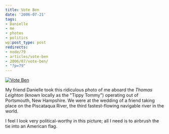 ```yaml
---
title: Vote Ben
date: '2006-07-21'
tags:
- Danielle
- me
- photos
- politics
wp:post_type: post
redirects:
- node/79
- articles/vote-ben
- 2006/07/vote-ben/
- "?p=79"
---
```


[ ![Vote Ben](http://static.flickr.com/73/194901832_da125ed6ca_m.jpg) ](http://www.flickr.com/photos/bensheldon/194901832/ "Photo Sharing")

My friend Danielle took this ridiculous photo of me aboard the _Thomas Leighton_ (known locally as the "Tippy Tommy") operating out of Portsmouth, New Hampshire. We were at the wedding of a friend taking place on the Piscataqua River, the third fastest-flowing navigable river in the world.

I feel I look very political-worthy in this picture; all I need is to airbrush the tie into an American flag.
